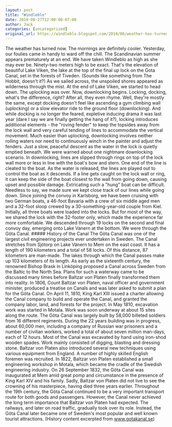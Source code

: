```yaml
---
layout: post
title: "Windleblo"
date: 2010-08-27T12:00:00-07:00
author: Jack
categories: [uncategorized]
original_url: https://windleblo.blogspot.com/2010/08/weather-has-turned-now.html
---
```


The weather has turned now. The mornings are definitely cooler. Yesterday, our foulies came in handy to ward off the chill. The Scandinavian summer appears prematurely at an end. We have taken Windleblo as high as she may ever be. Ninety-two meters high to be exact. That's the elevation of beautiful Lake Viken, the lake at the top of the final up lock on the Gota Canal, set in the forests of Tiveden. (Sounds like something from The Hobbit, doesn't it?) As we sailed across, the unspoiled shores appeared as wilderness through the mist. At the end of Lake Viken, we started to head down. The uplocking was over. Now, downlocking begins. Locking, docking, what's the difference, right? After all, they even rhyme. Well, they're mostly the same, except docking doesn't feel like ascending a gym climbing wall (uplocking) or a slow elevator ride to the ground floor (downlocking). And while docking is no longer the feared, expletive inducing drama it was last year (dare I say we are finally getting the hang of it?), locking introduces additional elements - the "roving fender" to keep the topsides away from the lock wall and very careful tending of lines to accommodate the vertical movement. Much easier than uplocking, downlocking involves neither roiling waters nor need to continuously winch in the painter and adjust the fenders. Just a slow, peaceful descent as the water in the lock is quietly emptied beneath. We were warned about one nightmare downlocking scenario. In downlocking, lines are slipped through rings on top of the lock wall more or less in line with the boat's bow and stern. One end of the line is cleated to the boat. As the water is released, the lines are played out to control the boat as it descends. If a line gets caught on the lock wall or ring, it can keep the side of the boat closest to the wall from going down, causing upset and possible damage. Extricating such a "hung" boat can be difficult. Needless to say, we made sure we kept close track of our lines while going down. Since joining the convoy in Karlsborg, we have been cruising with two German boats, a 46-foot Bavaria with a crew of six middle aged men and a 32-foot sloop crewed by a 30-something-year-old couple from Kiel. Initially, all three boats were loaded into the locks. But for most of the way, we shared the lock with the 32-footer only, which made the experience far more comfortable. We descended through 19 locks on the second and final convoy day, emerging onto Lake Vanern at the bottom. We were through the Göta Canal. ##### History of the Canal The Göta Canal was one of the largest civil engineering projects ever undertaken in Sweden. The Canal stretches from Sjötorp on Lake Vänern to Mem on the east coast. It has a length of 190 kilometers and a total of 58 locks. Of this distance, 87 kilometers are man-made. The lakes through which the Canal passes make up 103 kilometers of its length. As early as the sixteenth century, the renowned Bishop Brask in Linköping proposed a Canal across Sweden from the Baltic to the North Sea. Plans for such a waterway came to be discussed many times before Baltzar von Platen finally transformed them into reality. In 1806, Count Baltzar von Platen, naval officer and government minister, produced a treatise on Canals and was later asked to submit a plan for the Göta Canal. On April 11, 1810, King Karl XIII issued a charter allowing the Canal company to build and operate the Canal, and granted the company labor, land, and forests for the project. In May 1810, excavation work was started in Motala. Work was soon underway at about 15 sites along the route. The Göta Canal was largely built by 58,000 billeted soldiers from 16 different regiments. During the 22 years building was in progress, about 60,000 men, including a company of Russian war prisoners and a number of civilian workers, worked a total of about seven million man-days, each of 12 hours. Most of the Canal was excavated by hand using iron-shod wooden spades. Work mainly consisted of digging, blasting and dressing stone. Baltzar von Platen also introduced several new techniques using various equipment from England. A number of highly skilled English foremen was recruited. In 1822, Baltzar von Platen established a small engineering workshop in Motala, which became the cradle of the Swedish engineering industry. On 26 September 1832, the Göta Canal was inaugurated at Mem amid great pomp and circumstance in the presence of King Karl XIV and his family. Sadly, Baltzar von Platen did not live to see the crowning of his masterpiece, having died three years earlier. Throughout the 19th century, the Göta Canal continued to be a very important transport route for both goods and passengers. However, the Canal never achieved the long term importance that Baltzar von Platen had expected. The railways, and later on road traffic, gradually took over its role. Instead, the Göta Canal later became one of Sweden's most popular and well known tourist attractions. (History content excerpted from www.gotakanal.se)